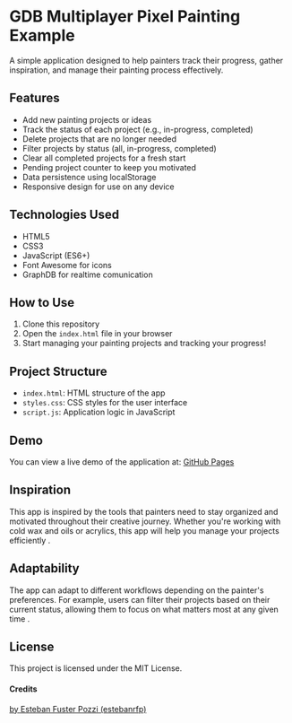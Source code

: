 # GDB Multiplayer Pixel Painting Example

A simple application designed to help painters track their progress, gather inspiration, and manage their painting process effectively.

## Features

- Add new painting projects or ideas  
- Track the status of each project (e.g., in-progress, completed)  
- Delete projects that are no longer needed  
- Filter projects by status (all, in-progress, completed)  
- Clear all completed projects for a fresh start  
- Pending project counter to keep you motivated  
- Data persistence using localStorage  
- Responsive design for use on any device  

## Technologies Used

- HTML5  
- CSS3  
- JavaScript (ES6+)  
- Font Awesome for icons  
- GraphDB for realtime comunication  

## How to Use

1. Clone this repository  
2. Open the `index.html` file in your browser  
3. Start managing your painting projects and tracking your progress!  

## Project Structure

- `index.html`: HTML structure of the app  
- `styles.css`: CSS styles for the user interface  
- `script.js`: Application logic in JavaScript  

## Demo

You can view a live demo of the application at: [GitHub Pages](https://estebanrfp.github.io/Multiplayer-Pixel-Painting/)

## Inspiration

This app is inspired by the tools that painters need to stay organized and motivated throughout their creative journey. Whether you're working with cold wax and oils or acrylics, this app will help you manage your projects efficiently .  

## Adaptability

The app can adapt to different workflows depending on the painter's preferences. For example, users can filter their projects based on their current status, allowing them to focus on what matters most at any given time .  

## License

This project is licensed under the MIT License.

#### Credits
[by Esteban Fuster Pozzi (estebanrfp)](https://github.com/estebanrfp)